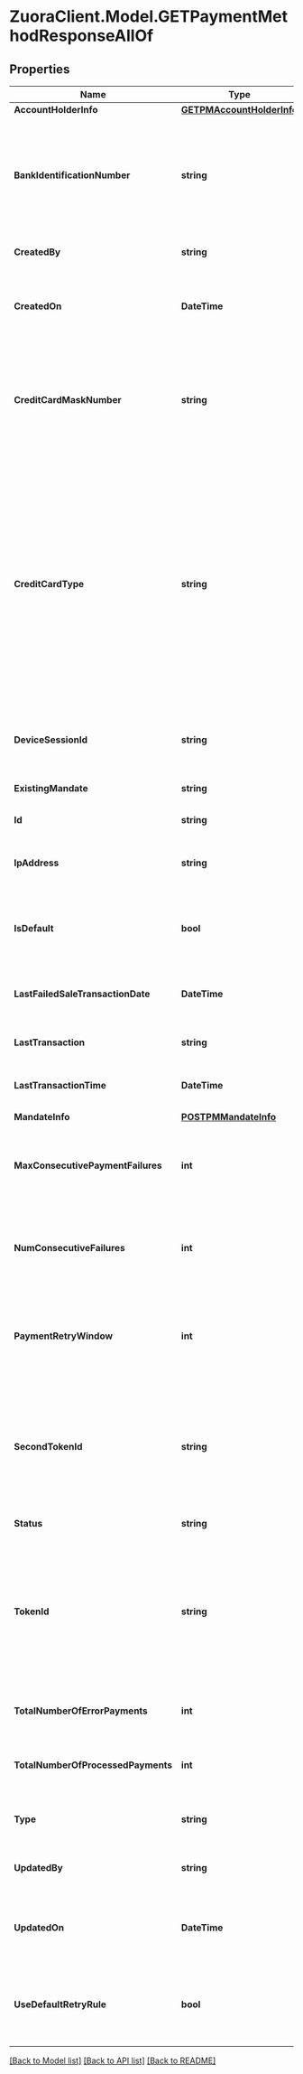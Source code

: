 # ZuoraClient.Model.GETPaymentMethodResponseAllOf

## Properties

Name | Type | Description | Notes
------------ | ------------- | ------------- | -------------
**AccountHolderInfo** | [**GETPMAccountHolderInfo**](GETPMAccountHolderInfo.md) |  | [optional] 
**BankIdentificationNumber** | **string** | The first six or eight digits of the payment method&#39;s number, such as the credit card number or account number. Banks use this number to identify a payment method.  | [optional] 
**CreatedBy** | **string** | ID of the user who created this payment method. | [optional] 
**CreatedOn** | **DateTime** | The date and time when the payment method was created, in &#x60;yyyy-mm-dd hh:mm:ss&#x60; format.  | [optional] 
**CreditCardMaskNumber** | **string** | The masked credit card number, such as: &#x60;&#x60;&#x60; *********1112 &#x60;&#x60;&#x60; **Note:** This field is only returned for Credit Card Reference Transaction payment type.  | [optional] 
**CreditCardType** | **string** | The type of the credit card or debit card.  Possible values include &#x60;Visa&#x60;, &#x60;MasterCard&#x60;, &#x60;AmericanExpress&#x60;, &#x60;Discover&#x60;, &#x60;JCB&#x60;, and &#x60;Diners&#x60;. For more information about credit card types supported by different payment gateways, see [Supported Payment Gateways](https://knowledgecenter.zuora.com/CB_Billing/M_Payment_Gateways/Supported_Payment_Gateways).  **Note:** This field is only returned for the Credit Card and Debit Card payment types.  | [optional] 
**DeviceSessionId** | **string** | The session ID of the user when the &#x60;PaymentMethod&#x60; was created or updated.  | [optional] 
**ExistingMandate** | **string** | Indicates whether the mandate is an existing mandate.  | [optional] 
**Id** | **string** | The payment method ID.  | [optional] 
**IpAddress** | **string** | The IP address of the user when the payment method was created or updated.  | [optional] 
**IsDefault** | **bool** | Indicates whether this payment method is the default payment method for the account.  | [optional] 
**LastFailedSaleTransactionDate** | **DateTime** | The date of the last failed attempt to collect payment with this payment method.  | [optional] 
**LastTransaction** | **string** | ID of the last transaction of this payment method. | [optional] 
**LastTransactionTime** | **DateTime** | The time when the last transaction of this payment method happened. | [optional] 
**MandateInfo** | [**POSTPMMandateInfo**](POSTPMMandateInfo.md) |  | [optional] 
**MaxConsecutivePaymentFailures** | **int** | The number of allowable consecutive failures Zuora attempts with the payment method before stopping.  | [optional] 
**NumConsecutiveFailures** | **int** | The number of consecutive failed payments for this payment method. It is reset to &#x60;0&#x60; upon successful payment.   | [optional] 
**PaymentRetryWindow** | **int** | The retry interval setting, which prevents making a payment attempt if the last failed attempt was within the last specified number of hours.  | [optional] 
**SecondTokenId** | **string** | A gateway unique identifier that replaces sensitive payment method data.  **Note:** This field is only returned for the Credit Card Reference Transaction payment type.  | [optional] 
**Status** | **string** | The status of the payment method.  | [optional] 
**TokenId** | **string** | A gateway unique identifier that replaces sensitive payment method data or represents a gateway&#39;s unique customer profile.  **Note:** This field is only returned for the Credit Card Reference Transaction payment type.  | [optional] 
**TotalNumberOfErrorPayments** | **int** | The number of error payments that used this payment method.  | [optional] 
**TotalNumberOfProcessedPayments** | **int** | The number of successful payments that used this payment method.  | [optional] 
**Type** | **string** | The type of the payment method. For example, &#x60;CreditCard&#x60;.  | [optional] 
**UpdatedBy** | **string** | ID of the user who made the last update to this payment method. | [optional] 
**UpdatedOn** | **DateTime** | The last date and time when the payment method was updated, in &#x60;yyyy-mm-dd hh:mm:ss&#x60; format.  | [optional] 
**UseDefaultRetryRule** | **bool** | Indicates whether this payment method uses the default retry rules configured in the Zuora Payments settings.  | [optional] 

[[Back to Model list]](../README.md#documentation-for-models) [[Back to API list]](../README.md#documentation-for-api-endpoints) [[Back to README]](../README.md)

